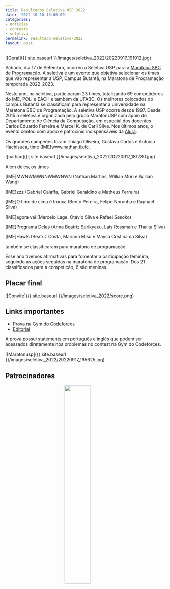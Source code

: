 ```yaml
---
title: Resultados Seletiva USP 2022
date: '2022-10-10 16:00:00'
categories:
- noticias
- contests
- seletiva
permalink: resultado-seletiva-2022
layout: post
---
```


![Geral]({{ site.baseurl }}/images/seletiva_2022/20220917_191912.jpg)


Sábado, dia 17 de Setembro, ocorreu a Seletiva USP para a [Maratona SBC de Programação](http://maratona.sbc.org.br/). A seletiva é um evento que objetiva selecionar os times que vão representar a USP, Campus Butantã, na Maratona de Programação temporada 2022-2023. 

Neste ano, na seletiva, participaram 23 times, totalizando 69 competidores do IME, POLI e EACH e também da UFABC. Os melhores colocados do campus Butantã se classificam para representar a universidade na Maratona SBC de Programação. A seletiva USP ocorre desde  1997. Desde 2015 a seletiva é organizada pelo grupo MaratonUSP com apoio do Departamento de Ciência da Computação, em especial dos docentes Carlos Eduardo Ferreira e Marcel K. de Carli Silva. Nos últimos anos, o evento contou com apoio e patrocínio indispensáveis da [Alura](https://www.alura.com.br/).

Os grandes campeões foram Thiago Oliveira, Gustavo Carlos e Antonio Hachisuca, time [IME]www.nathan.tb.fc. 

![nathan]({{ site.baseurl }}/images/seletiva_2022/20220917_181230.jpg)


Além deles, os times 

[IME]MWNWMWNNWMWNWN (Nathan Martins, Willian Mori e Willian Wang)

[IME]zzz (Gabriel Caiaffa, Gabriel Geraldino e Matheus Ferreira)

[IME]O time de cima é trouxa (Bento Pereira, Felipe Noronha e Raphael Silva)

[IME]agora vai (Marcelo Lage, Otávio Silva e Rafael Sesoko)

[IME]Programa Delas (Anna Beatriz Serikyaku, Lais Rossman e Thalita Silva) 

[IME]Hawls (Beatriz Costa, Mariana Misu e Maysa Cristina da Silva)

também se classificaram para maratona de programação.

Esse ano tivemos afirmativas para fomentar a participação feminina, seguindo as ações seguidas na maratona de programação. Dos 21 classificados para a competição, 6 são meninas.

## Placar final

![Convite]({{ site.baseurl }}/images/seletiva_2022/score.png)

## Links importantes

- [Prova na Gym do Codeforces](https://codeforces.com/gym/103934)
- [Editorial](https://www.overleaf.com/read/jdzjzzczmynd)

A prova possui statements em português e inglês que podem ser acessados diretamente nos problemas no contest na Gym do Codeforces.

![Maratonusp]({{ site.baseurl }}/images/seletiva_2022/20220917_195625.jpg)

## Patrocinadores

<p align="middle">
    <a href="https://www.alura.com.br/">
        <img src="{{ site.baseurl }}/forestryio/images/alura.png" style="width:40%;
height:40%;margin-right:10%">
    </a>
</p>
